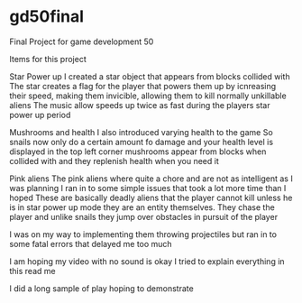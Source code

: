 # gd50final
Final Project for game development 50


Items for this project

Star Power up
I created a star object that appears from blocks collided with
The star creates a flag for the player that powers them up by icnreasing their speed, making them invicible, allowing them to kill normally unkillable aliens
The music allow speeds up twice as fast during the players star power up period


Mushrooms and health
I also introduced varying health to the game
So snails now only do a certain amount fo damage and your health level is displayed in the top left corner
mushrooms appear from blocks when collided with and they replenish health when you need it


Pink aliens
The pink aliens where quite a chore and are not as intelligent as I was planning
I ran in to some simple issues that took a lot more time than I hoped
These are basically deadly aliens that the player cannot kill unless he is in star power up mode
they are an entity themselves. They chase the player and unlike snails they jump over obstacles in pursuit of the player

I was on my way to implementing them throwing projectiles but ran in to some fatal errors that delayed me too much


I am hoping my video with no sound is okay I tried to explain everything in this read me

I did a long sample of play hoping to demonstrate
